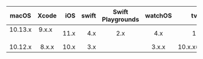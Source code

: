 | macOS         | Xcode         | iOS   | swift |Swift Playgrounds| watchOS|tvOS  |macOS Server|Classroom|Apple Configurator|
| ------------- |:-------------:| -----:| -----:|:-----:          |:-----: |:----:| :----:|:----:|:----:|
| 10.13.x       | 9.x.x         | 11.x  | 4.x   |2.x              | 4.x    |11.x  |5.4          |2.1      |2.5               |
| 10.12.x       | 8.x.x         | 10.x  | 3.x   |                 |3.x.x   |10.x.x(10.2.2)|5.3.1        |



